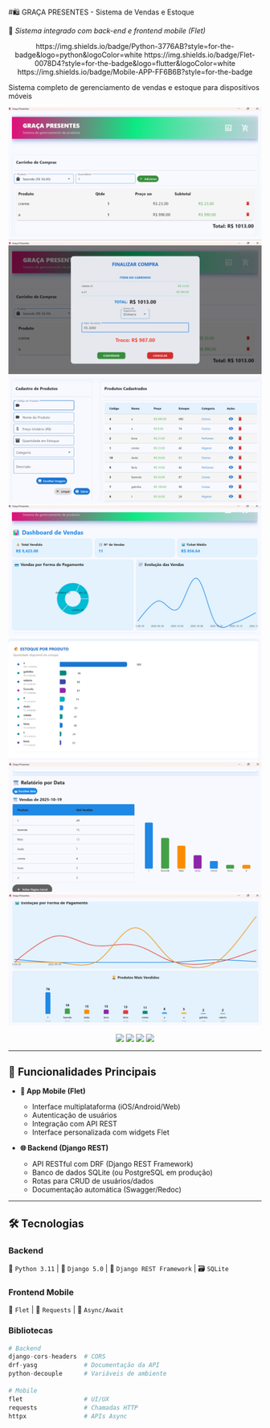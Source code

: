 #🛍️ GRAÇA PRESENTES - Sistema de Vendas e Estoque

🚀 _Sistema integrado com back-end e frontend mobile (Flet)_

<p align="center">
https://img.shields.io/badge/Python-3776AB?style=for-the-badge&logo=python&logoColor=white
https://img.shields.io/badge/Flet-0078D4?style=for-the-badge&logo=flutter&logoColor=white
https://img.shields.io/badge/Mobile-APP-FF6B6B?style=for-the-badge

Sistema completo de gerenciamento de vendas e estoque para dispositivos móveis

</p>




![Tela do App](assets/Captura%20de%20tela%202025-10-19%20003701.png)
![Tela do App](assets/Captura%20de%20tela%202025-10-19%20003842.png)
![Tela do App](assets/Captura%20de%20tela%202025-10-19%20004036.png)
![Tela do App](assets/Captura%20de%20tela%202025-10-19%20004215.png)
![Tela do App](assets/Captura%20de%20tela%202025-10-19%20004301.png)
![Tela do App](assets/Captura%20de%20tela%202025-10-19%20004504.png)
![Tela do App](assets/Captura%20de%20tela%202025-10-19%20004602.png)










<p align="center">
 


  <img src="https://img.shields.io/badge/Python-3776AB?style=for-the-badge&logo=python&logoColor=white">
  <img src="https://img.shields.io/badge/Django-092E20?style=for-the-badge&logo=django&logoColor=white">
  <img src="https://img.shields.io/badge/Flet-0178FF?style=for-the-badge&logo=flet&logoColor=white">
  <img src="https://img.shields.io/badge/SQLite-003B57?style=for-the-badge&logo=sqlite&logoColor=white">
  
</p>

---

## 🚀 Funcionalidades Principais
- **📱 App Mobile (Flet)**  
  - Interface multiplataforma (iOS/Android/Web)  
  - Autenticação de usuários  
  - Integração com API REST  
  - Interface personalizada com widgets Flet  

- **🌐 Backend (Django REST)**  
  - API RESTful com DRF (Django REST Framework)  
  - Banco de dados SQLite (ou PostgreSQL em produção)  
  - Rotas para CRUD de usuários/dados  
  - Documentação automática (Swagger/Redoc)  

---

## 🛠️ Tecnologias  
### **Backend**  
🐍 `Python 3.11` | 🎸 `Django 5.0` | 🔧 `Django REST Framework` | 🗃️ `SQLite`  

### **Frontend Mobile**  
🎨 `Flet` | 📡 `Requests` | 🔄 `Async/Await`  

### **Bibliotecas**  
```python
# Backend
django-cors-headers  # CORS
drf-yasg             # Documentação da API
python-decouple      # Variáveis de ambiente

# Mobile
flet                 # UI/UX
requests             # Chamadas HTTP
httpx                # APIs Async











